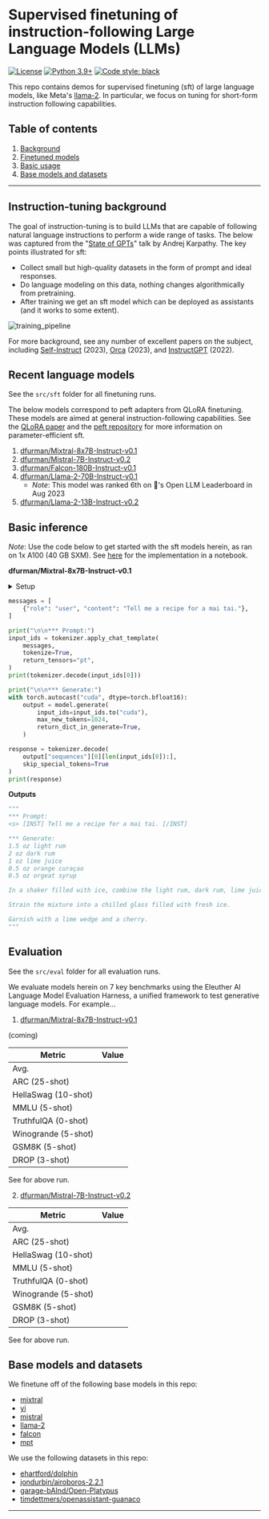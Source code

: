 # Supervised finetuning of instruction-following Large Language Models (LLMs)

[![License](https://img.shields.io/badge/License-Apache_2.0-green.svg)](https://github.com/daniel-furman/Polyglot-or-Not/blob/main/LICENSE) 
[![Python 3.9+](https://img.shields.io/badge/python-3.9+-blue.svg)](https://www.python.org/downloads/release/python-390/) 
[![Code style: black](https://img.shields.io/badge/code%20style-black-000000.svg)](https://github.com/psf/black) 

This repo contains demos for supervised finetuning (sft) of large language models, like Meta's [llama-2](https://huggingface.co/meta-llama/Llama-2-7b-hf). In particular, we focus on tuning for short-form instruction following capabilities.

## Table of contents

1. [Background](https://github.com/daniel-furman/sft-demos#instruction-tuning-background)
2. [Finetuned models](https://github.com/daniel-furman/sft-demos#favorites-from-this-repo)
3. [Basic usage](https://github.com/daniel-furman/sft-demos#basic-usage)
4. [Base models and datasets](https://github.com/daniel-furman/sft-demos#base-models-and-datasets)


---

## Instruction-tuning background

The goal of instruction-tuning is to build LLMs that are capable of following natural language instructions to perform a wide range of tasks. The below was captured from the "[State of GPTs](https://www.youtube.com/watch?v=bZQun8Y4L2A)" talk by Andrej Karpathy. The key points illustrated for sft:

* Collect small but high-quality datasets in the form of prompt and ideal responses. 
* Do language modeling on this data, nothing changes algorithmically from pretraining. 
* After training we get an sft model which can be deployed as assistants (and it works to some extent).

![training_pipeline](https://raw.githubusercontent.com/daniel-furman/sft-demos/main/assets/assistant_training_pipeline.png)

For more background, see any number of excellent papers on the subject, including [Self-Instruct](https://arxiv.org/pdf/2212.10560.pdf) (2023), [Orca](https://arxiv.org/pdf/2306.02707.pdf) (2023), and [InstructGPT](https://arxiv.org/pdf/2203.02155.pdf) (2022). 

## Recent language models

See the `src/sft` folder for all finetuning runs. 

The below models correspond to peft adapters from QLoRA finetuning. These models are aimed at general instruction-following capabilities. See the [QLoRA paper](https://arxiv.org/pdf/2305.14314.pdf) and the [peft repository](https://github.com/huggingface/peft) for more information on parameter-efficient sft.

1. [dfurman/Mixtral-8x7B-Instruct-v0.1](https://huggingface.co/dfurman/Mixtral-8x7B-Instruct-v0.1) 
2. [dfurman/Mistral-7B-Instruct-v0.2](https://huggingface.co/dfurman/Mistral-7B-Instruct-v0.2) 
3. [dfurman/Falcon-180B-Instruct-v0.1](https://huggingface.co/dfurman/Falcon-180B-Instruct-v0.1) 
4. [dfurman/Llama-2-70B-Instruct-v0.1](https://huggingface.co/dfurman/Llama-2-70B-Instruct-v0.1)
    *  *Note*: This model was ranked 6th on 🤗's Open LLM Leaderboard in Aug 2023
5. [dfurman/Llama-2-13B-Instruct-v0.2](https://huggingface.co/dfurman/Llama-2-13B-Instruct-v0.2)

## Basic inference

*Note*: Use the code below to get started with the sft models herein, as ran on 1x A100 (40 GB SXM). See [here](https://github.com/daniel-furman/sft-demos/blob/main/src/sft/mixtral/basic_usage_Mixtral_8x7B_Instruct_v0_1_peft.ipynb) for the implementation in a notebook.

**dfurman/Mixtral-8x7B-Instruct-v0.1**

<details>

<summary>Setup</summary>

```python
!pip install -q -U transformers peft torch accelerate einops sentencepiece bitsandbytes
```

```python
import torch
from peft import PeftModel, PeftConfig
from transformers import (
    AutoModelForCausalLM,
    AutoTokenizer,
    BitsAndBytesConfig,
)
```

```python
peft_model_id = "dfurman/Mixtral-8x7B-Instruct-v0.1"
config = PeftConfig.from_pretrained(peft_model_id)

tokenizer = AutoTokenizer.from_pretrained(
    peft_model_id,
    use_fast=True,
    trust_remote_code=True,
)

bnb_config = BitsAndBytesConfig(
    load_in_4bit=True,
    bnb_4bit_quant_type="nf4",
    bnb_4bit_compute_dtype=torch.bfloat16,
)

model = AutoModelForCausalLM.from_pretrained(
    config.base_model_name_or_path,
    quantization_config=bnb_config,
    torch_dtype=torch.bfloat16,
    device_map="auto",
    trust_remote_code=True,
)

model = PeftModel.from_pretrained(
    model, 
    peft_model_id
)
```

</details>


```python
messages = [
    {"role": "user", "content": "Tell me a recipe for a mai tai."},
]

print("\n\n*** Prompt:")
input_ids = tokenizer.apply_chat_template(
    messages,
    tokenize=True,
    return_tensors="pt",
)
print(tokenizer.decode(input_ids[0]))

print("\n\n*** Generate:")
with torch.autocast("cuda", dtype=torch.bfloat16):
    output = model.generate(
        input_ids=input_ids.to("cuda"),
        max_new_tokens=1024,
        return_dict_in_generate=True,
    )

response = tokenizer.decode(
    output["sequences"][0][len(input_ids[0]):], 
    skip_special_tokens=True
)
print(response)
```

**Outputs**

```python
"""
*** Prompt:
<s> [INST] Tell me a recipe for a mai tai. [/INST] 

*** Generate:
1.5 oz light rum
2 oz dark rum
1 oz lime juice
0.5 oz orange curaçao
0.5 oz orgeat syrup

In a shaker filled with ice, combine the light rum, dark rum, lime juice, orange curaçao, and orgeat syrup. Shake well.

Strain the mixture into a chilled glass filled with fresh ice.

Garnish with a lime wedge and a cherry.
"""
```

## Evaluation

See the `src/eval` folder for all evaluation runs. 

We evaluate models herein on 7 key benchmarks using the Eleuther AI Language Model Evaluation Harness, a unified framework to test generative language models. For example...

1. [dfurman/Mixtral-8x7B-Instruct-v0.1](https://huggingface.co/dfurman/Mixtral-8x7B-Instruct-v0.1) 

(coming)

| Metric                | Value                     |
|-----------------------|---------------------------|
| Avg.                  |    |
| ARC (25-shot)         |           |
| HellaSwag (10-shot)   |     |
| MMLU (5-shot)         |          |
| TruthfulQA (0-shot)   |   |
| Winogrande (5-shot)   |    |
| GSM8K (5-shot)        |         |
| DROP (3-shot)         |         |

See <here> for above run.

2. [dfurman/Mistral-7B-Instruct-v0.2](https://huggingface.co/dfurman/Mistral-7B-Instruct-v0.2) 

| Metric                | Value                     |
|-----------------------|---------------------------|
| Avg.                  |    |
| ARC (25-shot)         |           |
| HellaSwag (10-shot)   |     |
| MMLU (5-shot)         |          |
| TruthfulQA (0-shot)   |   |
| Winogrande (5-shot)   |    |
| GSM8K (5-shot)        |         |
| DROP (3-shot)         |         |

See <here> for above run.


## Base models and datasets

We finetune off of the following base models in this repo:

* [mixtral](https://huggingface.co/mistralai/Mixtral-8x7B-v0.1)
* [yi](https://huggingface.co/01-ai)
* [mistral](https://huggingface.co/mistralai/Mistral-7B-v0.1)
* [llama-2](https://huggingface.co/meta-llama/Llama-2-70b-hf)
* [falcon](https://huggingface.co/tiiuae/falcon-180B)
* [mpt](https://huggingface.co/mosaicml/mpt-7b)

We use the following datasets in this repo:

* [ehartford/dolphin](https://huggingface.co/datasets/ehartford/dolphin)
* [jondurbin/airoboros-2.2.1](https://huggingface.co/datasets/jondurbin/airoboros-2.2.1)
* [garage-bAInd/Open-Platypus](https://huggingface.co/datasets/garage-bAInd/Open-Platypus)
* [timdettmers/openassistant-guanaco](https://huggingface.co/datasets/timdettmers/openassistant-guanaco)

---
